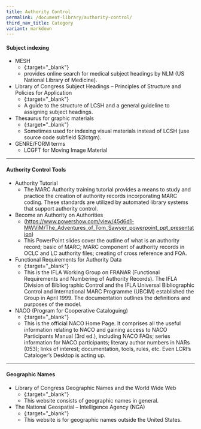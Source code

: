 ```yaml
---
title: Authority Control
permalink: /document-library/authority-control/
third_nav_title: Category
variant: markdown
---
```

#### **Subject indexing**

- MESH
	- {:target="_blank"}
	- provides online search for medical subject headings by NLM (US National Library of Medicine).
- Library of Congress Subject Headings – Principles of Structure and Policies for Application
	- {:target="_blank"}
	- A guide to the structure of LCSH and a general guideline to assigning subject headings.
- Thesaurus for graphic materials
	- {:target="_blank"}
	- Sometimes used for indexing visual materials instead of LCSH (use source code subfield $2lctgm).
- GENRE/FORM terms
	- LCGFT for Moving Image Material
	
<hr>

#### **Authority Control Tools**

- Authority Tutorial
	- The MARC Authority training tutorial provides a means to study and practice the creation of authority records incorporating MARC coding. These standards are utilized by automated library systems that support authority control.
- Become an Authority on Authorities
	- (https://www.powershow.com/view/45d6d1-MWVjM/The_Adventures_of_Tom_Sawyer_powerpoint_ppt_presentation)
	- This PowerPoint slides cover the outline of what is an authority record; basic of MARC; MARC component of authority records in OCLC and LC authority files; creating of cross reference and FQA.
- Functional Requirements for Authority Data
	- {:target="_blank"}
	- This is the IFLA Working Group on FRANAR (Functional Requirements and Numbering of Authority Records). The IFLA Division of Bibliographic Control and the IFLA Universal Bibliographic Control and International MARC Programme (UBCIM) established the Group in April 1999. The documentation outlines the definitions and purposes of the model.
- NACO (Program for Cooperative Cataloguing)
	- {:target="_blank"}
	- This is the official NACO Home Page. It comprises all the useful information relating to NACO and gaining access to NACO Participants Manual (3rd ed.), including NACO FAQs; series information for NACO participants; literary author numbers in NARs (053); links of interest; documentation, tools, rules, etc. Even LCRI’s Cataloger’s Desktop is acting up.

<hr>

#### **Geographic Names**

- Library of Congress Geographic Names and the World Wide Web
	- {:target="_blank"}
	- This website consists of geographic names in general.
- The National Geospatial – Intelligence Agency (NGA)
	- {:target="_blank"}
	- This website is for geographic names outside the United States.
